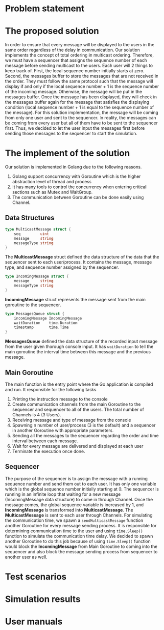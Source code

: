 # Problem statement





# The proposed solution

In order to ensure that every message will be displayed to the users in the same order regardless of the delay in communication. Our solution implements the concept of total ordering in multicast ordering. Therefore, we must have a sequencer that assigns the sequence number of each message before sending multicast to the users. Each user will 2 things to keep track of. First, the local sequence number initially starts at zero. Second, the messages buffer to store the messages that are not received in the order. They must follow the same protocol such that the message will display if and only if the local sequence number + 1 is the sequence number of the incoming message. Otherwise, the message will be put in the messages buffer. Once the message has been displayed, they will check in the messages buffer again for the message that satisfies the displaying condition (local sequence number + 1 is equal to the sequence number of the message). For this solution implementation, the message will be coming from only one user and sent to the sequencer. In reality, the messages can be coming from every user but all of them have to be sent to the sequencer first. Thus, we decided to let the user input the messages first before sending those messages to the sequencer to start the simulation.

# The implement of the solution 

Our solution is implemented in Golang due to the following reasons.
   1. Golang support concurrency with Goroutine which is the higher abstraction level of thread and process
   2. It has many tools to control the concurrency when entering critical sections such as Mutex and WaitGroup.
   3. The communication between Goroutine can be done easily using Channel.

## Data Structures

```go
type MulticastMessage struct {
	seq         uint
	message     string
	messageType string
}
```

The **MulticastMessage** struct defined the data structure of the data that the sequencer sent to each user/process. It contains the message, message type, and sequence number assigned by the sequencer.

```go
type IncomingMessage struct {
	message     string
	messageType string
}
```

**IncomingMessage** struct represents the message sent from the main goroutine to the sequencer.

```go
type MessagesQueue struct {
	incomingMessage IncomingMessage
	waitDuration    time.Duration
	timestamp       time.Time
}
```

**MessagesQueue** defined the data structure of the recorded input message from the user given thorough console input. It has `waitDuration` to tell the main goroutine the interval time between this message and the previous message.

## Main Goroutine

The main function is the entry point where the Go application is compiled and run. It responsible for the following tasks

1. Printing the instruction message to the console
2. Create communication channels from the main Goroutine to the sequencer and sequencer to all of the users. The total number of Channels is 4 (3 Users).
3. Receiving message and type of message from the console
4. Spawning n number of user/process (3 is the default) and a sequencer in another Goroutine with appropriate parameters.
5. Sending all the messages to the sequencer regarding the order and time interval between each message.
6. Wait for every message are delivered and displayed at each user
7. Terminate the execution once done.

## Sequencer

The purpose of the sequencer is to assign the message with a running sequence number and send them out to each user. It has only one variable which is the global sequence number initially starting at 0. The sequencer is running in an infinite loop that waiting for a new message (IncomingMessage data structure) to come in through Channel. Once the message comes, the global sequence variable is increased by 1, and **IncomingMessage** is transformed into **MulticastMessage**. The **MulticastMessage** is sent to each user through Channels. For simulating the communication time, we spawn a `sendMulticastMessage` function another Goroutine for every message sending process. It is responsible for determining communication time to the user and using `time.Sleep()` function to simulate the communication time delay. We decided to spawn another Goroutine to do this job because of using `time.Sleep()` function would block the **IncomingMessage** from Main Goroutine to coming into the sequencer and also block the message sending process from sequencer to another user as well.

# Test scenarios





# Simulation results





# User manuals

